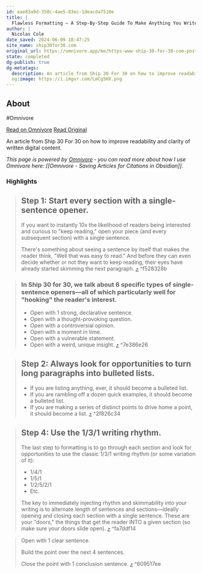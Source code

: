 ```yaml
---
id: eae83a9d-350c-4ae5-83ec-1deacda7510e
title: |
  Flawless Formatting – A Step-By-Step Guide To Make Anything You Write Easy To Read
author: |
  Nicolas Cole
date_saved: 2024-06-09 18:47:25
site_name: ship30for30.com
original_url: https://omnivore.app/me/https-www-ship-30-for-30-com-post-flawless-formatting-a-step-by--18ffbc06830
state: completed
dg-publish: true
dg-metatags:
  description: An article from Ship 30 For 30 on how to improve readability and clarity of written digital content.
  og:image: https://i.imgur.com/LmCg5HX.png
---
```


## About

#Omnivore

[Read on Omnivore](https://omnivore.app/me/https-www-ship-30-for-30-com-post-flawless-formatting-a-step-by--18ffbc06830)
[Read Original](https://www.ship30for30.com/post/flawless-formatting-a-step-by-step-guide-to-make-anything-you-write-easy-to-read-and-skimmable)

An article from Ship 30 For 30 on how to improve readability and clarity of written digital content.

_This page is powered by [Omnivore](https://omnivore.app) ‐ you can read more about how I use Omnivore here: [[Omnivore - Saving Articles for Citations in Obsidian]]._

### Highlights

> ## Step 1: Start every section with a single-sentence opener.
> 
> If you want to instantly 10x the likelihood of readers being interested and curious to "keep reading," open your piece (and every subsequent section) with a single sentence.
> 
> There's something about seeing a sentence by itself that makes the reader think, "Well that was easy to read." And before they can even decide whether or not they want to keep reading, their eyes have already started skimming the next paragraph. [⤴️](https://omnivore.app/me/https-www-ship-30-for-30-com-post-flawless-formatting-a-step-by--18ffbc06830#f528328b-bbed-4f6c-a0a4-023d77b18e7c)  ^f528328b

> ### In Ship 30 for 30, we talk about 6 specific types of single-sentence openers—all of which particularly well for "hooking" the reader's interest.
> 
> * Open with 1 strong, declarative sentence.
> * Open with a thought-provoking question.
> * Open with a controversial opinion.
> * Open with a moment in time.
> * Open with a vulnerable statement.
> * Open with a weird, unique insight. [⤴️](https://omnivore.app/me/https-www-ship-30-for-30-com-post-flawless-formatting-a-step-by--18ffbc06830#7e386e26-913c-41a5-8c44-913f740bdf50)  ^7e386e26

> ## Step 2: Always look for opportunities to turn long paragraphs into bulleted lists.
> 
> * If you are listing anything, ever, it should become a bulleted list.
> * If you are rambling off a dozen quick examples, it should become a bulleted list.
> * If you are making a series of distinct points to drive home a point, it should become a list. [⤴️](https://omnivore.app/me/https-www-ship-30-for-30-com-post-flawless-formatting-a-step-by--18ffbc06830#2f826c34-20d4-4f43-8b62-145ff32a2bef)  ^2f826c34

> ## Step 4: Use the 1/3/1 writing rhythm.
> 
> The last step to formatting is to go through each section and look for opportunities to use the classic 1/3/1 writing rhythm (or some variation of it):
> 
> * 1/4/1
> * 1/5/1
> * 1/2/5/2/1
> * Etc.
> 
> The key to immediately injecting rhythm and skimmability into your writing is to alternate length of sentences and sections—ideally opening and closing each section with a single sentence. These are your "doors," the things that get the reader INTO a given section (so make sure your doors slide open). [⤴️](https://omnivore.app/me/https-www-ship-30-for-30-com-post-flawless-formatting-a-step-by--18ffbc06830#fa7ddf14-5c52-4f48-aab2-e6dc225e1445)  ^fa7ddf14

> Open with 1 clear sentence.
> 
> Build the point over the next 4 sentences.
> 
> Close the point with 1 conclusion sentence. [⤴️](https://omnivore.app/me/https-www-ship-30-for-30-com-post-flawless-formatting-a-step-by--18ffbc06830#609517ee-67ec-4053-9f94-9870c94ea869)  ^609517ee

